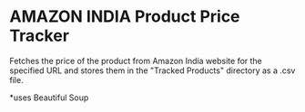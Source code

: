 # AMAZON INDIA Product Price Tracker

Fetches the price of the product from Amazon India website for the specified URL and stores them in the "Tracked Products" directory as a .csv file.

*uses Beautiful Soup
